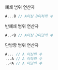 폐쇄 범위 연산자
```swift
A...B // A이상 B이하의 수
```


반폐쇄 범위 연산자
```swift
A..<B // A이상 B미만의 수
```


단방향 범위 연산자
```swift
A... // A 이상의 수
...A // A 이하의 수
..<A // A 미만의 수
```